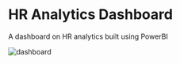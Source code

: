 # HR Analytics Dashboard
A dashboard on HR analytics built using PowerBI

![dashboard](https://github.com/Mythanos99/HR_analytics_Dashboard/assets/76528489/c96bbd8b-c294-4760-82d8-3da0a7f055d9)
